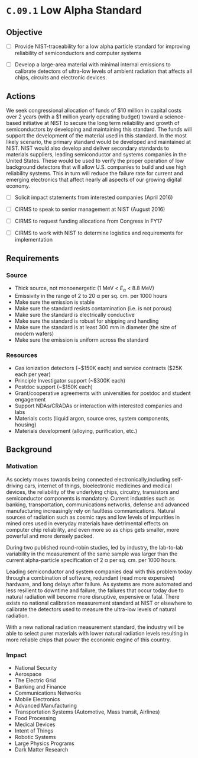 # `C.09.1` Low Alpha Standard

## Objective

- [ ] Provide NIST-traceability for a low alpha particle standard for improving
reliability of semiconductors and computer systems

- [ ] Develop a large-area material with minimal internal emissions to
calibrate detectors of ultra-low levels of ambient radiation that affects all
chips, circuits and electronic devices.

## Actions

We seek congressional allocation of funds of \$10 million in capital costs over
2 years (with a \$1 million yearly operating budget) toward a science-based
initiative at NIST to secure the long term reliability and growth of
semiconductors by developing and maintaining this standard. The funds will
support the development of the material used in this standard. In the most
likely scenario, the primary standard would be developed and maintained at
NIST. NIST would also develop and deliver secondary standards to materials
suppliers, leading semiconductor and systems companies in the United States.
These would be used to verify the proper operation of low background detectors
that will allow U.S. companies to build and use high reliability systems. This
in turn will reduce the failure rate for current and emerging electronics that
affect nearly all aspects of our growing digital economy.

- [ ] Solicit impact statements from interested companies (April 2016)

- [ ] CIRMS to speak to senior management at NIST (August 2016)

- [ ] CIRMS to request funding allocations from Congress in FY17

- [ ] CIRMS to work with NIST to determine logistics and requirements for implementation

## Requirements

### Source

- Thick source, not monoenergetic (1 MeV < $E_\alpha$ < 8.8 MeV)
- Emissivity in the range of 2 to 20 α per sq. cm. per 1000 hours
- Make sure the emission is stable
- Make sure the standard resists contamination (i.e. is not porous)
- Make sure the standard is electrically conductive
- Make sure the standard is robust for shipping and handling
- Make sure the standard is at least 300 mm in diameter (the size of  modern wafers)
- Make sure the emission is uniform across the standard

### Resources

- Gas ionization detectors (~\$150K each) and service contracts (\$25K each per year)
- Principle Investigator support (~\$300K each)
- Postdoc support (~\$150K each)
- Grant/cooperative agreements with universities for postdoc and student  engagement
- Support NDAs/CRADAs or interaction with interested companies and labs
- Materials costs (liquid argon, source ores, system components, housing)
- Materials development (alloying, purification, etc.)

## Background

### Motivation

As society moves towards being connected electronically,including self-driving
cars, internet of things, bioelectronic medicines and medical devices, the
reliability of the underlying chips, circuitry, transistors and semiconductor
components is mandatory. Current industries such as banking, transportation,
communications networks, defense and advanced manufacturing increasingly rely
on faultless communications. Natural sources of radiation such as cosmic rays
and low levels of impurities in mined ores used in everyday materials have
detrimental effects on computer chip reliability, and even more so as chips
gets smaller, more powerful and more densely packed.

During two published round-robin studies, led by industry, the lab-to-lab
variability in the measurement of the same sample was larger than the current
alpha-particle specification of 2 α per sq. cm. per 1000 hours.

Leading semiconductor and system companies deal with this problem today through
a combination of software, redundant (read more expensive) hardware, and long
delays after failure. As systems are more automated and less resilient to
downtime and failure, the failures that occur today due to natural radiation
will become more disruptive, expensive or fatal. There exists no national
calibration measurement standard at NIST or elsewhere to calibrate the
detectors used to measure the ultra-low levels of natural radiation.

With a new national radiation measurement standard, the industry will be able
to select purer materials with lower natural radiation levels resulting in more
reliable chips that power the economic engine of this country.

### Impact

- National Security
- Aerospace
- The Electric Grid
- Banking and Finance
- Communications Networks
- Mobile Electronics
- Advanced Manufacturing
- Transportation Systems (Automotive, Mass transit, Airlines)
- Food Processing
- Medical Devices
- Intent of Things
- Robotic Systems
- Large Physics Programs
- Dark Matter Research